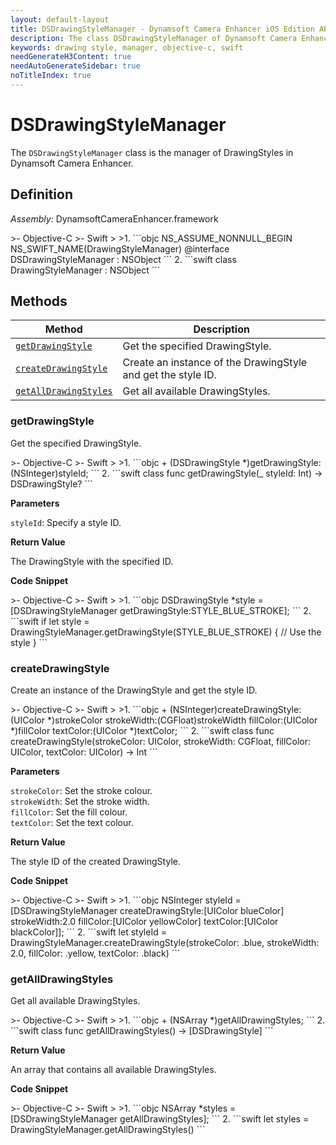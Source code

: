 ```yaml
---
layout: default-layout
title: DSDrawingStyleManager - Dynamsoft Camera Enhancer iOS Edition API Reference
description: The class DSDrawingStyleManager of Dynamsoft Camera Enhancer provides methods to manage drawing styles.
keywords: drawing style, manager, objective-c, swift
needGenerateH3Content: true
needAutoGenerateSidebar: true
noTitleIndex: true
---
```


# DSDrawingStyleManager

The `DSDrawingStyleManager` class is the manager of DrawingStyles in Dynamsoft Camera Enhancer.

## Definition

*Assembly:* DynamsoftCameraEnhancer.framework

<div class="sample-code-prefix"></div>
>- Objective-C
>- Swift
>
>1. 
```objc
NS_ASSUME_NONNULL_BEGIN
NS_SWIFT_NAME(DrawingStyleManager)
@interface DSDrawingStyleManager : NSObject
```
2. 
```swift
class DrawingStyleManager : NSObject
```

## Methods

| Method | Description |
|------- |-------------|
| [`getDrawingStyle`](#getdrawingstyle) | Get the specified DrawingStyle. |
| [`createDrawingStyle`](#createdrawingstyle) | Create an instance of the DrawingStyle and get the style ID. |
| [`getAllDrawingStyles`](#getalldrawingstyles) | Get all available DrawingStyles. |

### getDrawingStyle

Get the specified DrawingStyle.

<div class="sample-code-prefix"></div>
>- Objective-C
>- Swift
>
>1. 
```objc
+ (DSDrawingStyle *)getDrawingStyle:(NSInteger)styleId;
```
2. 
```swift
class func getDrawingStyle(_ styleId: Int) -> DSDrawingStyle?
```

**Parameters**

`styleId`: Specify a style ID.

**Return Value**

The DrawingStyle with the specified ID.

**Code Snippet**

<div class="sample-code-prefix"></div>
>- Objective-C
>- Swift
>
>1. 
```objc
DSDrawingStyle *style = [DSDrawingStyleManager getDrawingStyle:STYLE_BLUE_STROKE];
```
2. 
```swift
if let style = DrawingStyleManager.getDrawingStyle(STYLE_BLUE_STROKE) {
    // Use the style
}
```

### createDrawingStyle

Create an instance of the DrawingStyle and get the style ID.

<div class="sample-code-prefix"></div>
>- Objective-C
>- Swift
>
>1. 
```objc
+ (NSInteger)createDrawingStyle:(UIColor *)strokeColor strokeWidth:(CGFloat)strokeWidth fillColor:(UIColor *)fillColor textColor:(UIColor *)textColor;
```
2. 
```swift
class func createDrawingStyle(strokeColor: UIColor, strokeWidth: CGFloat, fillColor: UIColor, textColor: UIColor) -> Int
```

**Parameters**

`strokeColor`: Set the stroke colour.  
`strokeWidth`: Set the stroke width.  
`fillColor`: Set the fill colour.  
`textColor`: Set the text colour.  

**Return Value**

The style ID of the created DrawingStyle.

**Code Snippet**

<div class="sample-code-prefix"></div>
>- Objective-C
>- Swift
>
>1. 
```objc
NSInteger styleId = [DSDrawingStyleManager createDrawingStyle:[UIColor blueColor] strokeWidth:2.0 fillColor:[UIColor yellowColor] textColor:[UIColor blackColor]];
```
2. 
```swift
let styleId = DrawingStyleManager.createDrawingStyle(strokeColor: .blue, strokeWidth: 2.0, fillColor: .yellow, textColor: .black)
```

### getAllDrawingStyles

Get all available DrawingStyles.

<div class="sample-code-prefix"></div>
>- Objective-C
>- Swift
>
>1. 
```objc
+ (NSArray<DSDrawingStyle*> *)getAllDrawingStyles;
```
2. 
```swift
class func getAllDrawingStyles() -> [DSDrawingStyle]
```

**Return Value**

An array that contains all available DrawingStyles.

**Code Snippet**

<div class="sample-code-prefix"></div>
>- Objective-C
>- Swift
>
>1. 
```objc
NSArray<DSDrawingStyle*> *styles = [DSDrawingStyleManager getAllDrawingStyles];
```
2. 
```swift
let styles = DrawingStyleManager.getAllDrawingStyles()
```
